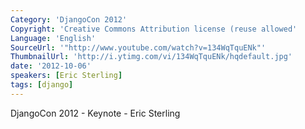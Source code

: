 ```yaml
---
Category: 'DjangoCon 2012'
Copyright: 'Creative Commons Attribution license (reuse allowed'
Language: 'English'
SourceUrl: '"http://www.youtube.com/watch?v=134WqTquENk"'
ThumbnailUrl: 'http://i.ytimg.com/vi/134WqTquENk/hqdefault.jpg'
date: '2012-10-06'
speakers: [Eric Sterling]
tags: [django]
---
```

DjangoCon 2012 - Keynote - Eric Sterling

